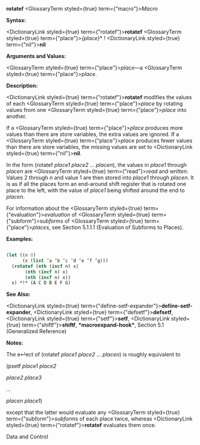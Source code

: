 **rotatef** <GlossaryTerm styled={true} term={"macro"}><i>Macro</i></GlossaryTerm> 



**Syntax:** 



<DictionaryLink styled={true} term={"rotatef"}><b>rotatef</b></DictionaryLink> <GlossaryTerm styled={true} term={"place"}><i>\{place\}</i></GlossaryTerm>\* *!* <DictionaryLink styled={true} term={"nil"}><b>nil</b></DictionaryLink> 



**Arguments and Values:** 



<GlossaryTerm styled={true} term={"place"}><i>place</i></GlossaryTerm>—a <GlossaryTerm styled={true} term={"place"}><i>place</i></GlossaryTerm>. 



**Description:** 



<DictionaryLink styled={true} term={"rotatef"}><b>rotatef</b></DictionaryLink> modifies the values of each <GlossaryTerm styled={true} term={"place"}><i>place</i></GlossaryTerm> by rotating values from one <GlossaryTerm styled={true} term={"place"}><i>place</i></GlossaryTerm> into another. 



If a <GlossaryTerm styled={true} term={"place"}><i>place</i></GlossaryTerm> produces more values than there are store variables, the extra values are ignored. If a <GlossaryTerm styled={true} term={"place"}><i>place</i></GlossaryTerm> produces fewer values than there are store variables, the missing values are set to <DictionaryLink styled={true} term={"nil"}><b>nil</b></DictionaryLink>. 



In the form (rotatef *place1 place2* ... *placen*), the values in *place1* through *placen* are <GlossaryTerm styled={true} term={"read"}><i>read</i></GlossaryTerm> and *written*. Values 2 through *n* and value 1 are then stored into *place1* through *placen*. It is as if all the places form an end-around shift register that is rotated one place to the left, with the value of *place1* being shifted around the end to *placen*. 



For information about the <GlossaryTerm styled={true} term={"evaluation"}><i>evaluation</i></GlossaryTerm> of <GlossaryTerm styled={true} term={"subform"}><i>subforms</i></GlossaryTerm> of <GlossaryTerm styled={true} term={"place"}><i>places</i></GlossaryTerm>, see Section 5.1.1.1 (Evaluation of Subforms to Places). 



**Examples:**
```lisp

(let ((n 0) 
      (x (list ’a ’b ’c ’d ’e ’f ’g))) 
  (rotatef (nth (incf n) x) 
	   (nth (incf n) x) 
	   (nth (incf n) x)) 
  x) *!* (A C D B E F G) 

```
**See Also:** 



<DictionaryLink styled={true} term={"define-setf-expander"}><b>define-setf-expander</b></DictionaryLink>, <DictionaryLink styled={true} term={"defsetf"}><b>defsetf</b></DictionaryLink>, <DictionaryLink styled={true} term={"setf"}><b>setf</b></DictionaryLink>, <DictionaryLink styled={true} term={"shiftf"}><b>shiftf</b></DictionaryLink>, **\*macroexpand-hook\***, Section 5.1 (Generalized Reference) 



**Notes:** 



The e↵ect of (rotatef *place1 place2* ... *placen*) is roughly equivalent to 



(psetf *place1 place2* 



*place2 place3* 



... 



*placen place1*) 



except that the latter would evaluate any <GlossaryTerm styled={true} term={"subform"}><i>subforms</i></GlossaryTerm> of each place twice, whereas <DictionaryLink styled={true} term={"rotatef"}><b>rotatef</b></DictionaryLink> evaluates them once. 



Data and Control 



 



 



